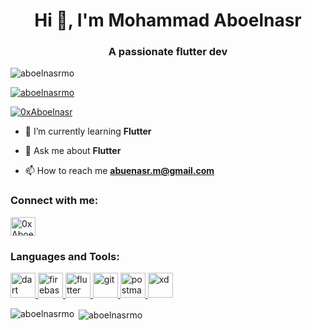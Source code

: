 <h1 align="center">Hi 👋, I'm Mohammad Aboelnasr</h1>
<h3 align="center">A passionate flutter dev</h3>

<p align="left"> <img src="https://komarev.com/ghpvc/?username=aboelnasrmo&label=Profile%20views&color=0e75b6&style=flat" alt="aboelnasrmo" /> </p>

<p align="left"> <a href="https://github.com/ryo-ma/github-profile-trophy"><img src="https://github-profile-trophy.vercel.app/?username=aboelnasrmo" alt="aboelnasrmo" /></a> </p>

<p align="left"> <a href="https://twitter.com/0xAboelnasr" target="blank"><img src="https://img.shields.io/twitter/follow/0xAboelnasr?logo=twitter&style=for-the-badge" alt="0xAboelnasr" /></a> </p>


- 🌱 I’m currently learning **Flutter**

- 💬 Ask me about **Flutter**

- 📫 How to reach me **abuenasr.m@gmail.com**

<h3 align="left">Connect with me:</h3>
<p align="left">
<a href="https://twitter.com/0xAboelnasr" target="blank"><img align="center" src="https://raw.githubusercontent.com/rahuldkjain/github-profile-readme-generator/master/src/images/icons/Social/twitter.svg" alt="0xAboelnasr" height="30" width="40" /></a>
</p>

<h3 align="left">Languages and Tools:</h3>
<p align="left"> <a href="https://dart.dev" target="_blank" rel="noreferrer"> <img src="https://www.vectorlogo.zone/logos/dartlang/dartlang-icon.svg" alt="dart" width="40" height="40"/> </a> <a href="https://firebase.google.com/" target="_blank" rel="noreferrer"> <img src="https://www.vectorlogo.zone/logos/firebase/firebase-icon.svg" alt="firebase" width="40" height="40"/> </a> <a href="https://flutter.dev" target="_blank" rel="noreferrer"> <img src="https://www.vectorlogo.zone/logos/flutterio/flutterio-icon.svg" alt="flutter" width="40" height="40"/> </a> <a href="https://git-scm.com/" target="_blank" rel="noreferrer"> <img src="https://www.vectorlogo.zone/logos/git-scm/git-scm-icon.svg" alt="git" width="40" height="40"/> </a> <a href="https://postman.com" target="_blank" rel="noreferrer"> <img src="https://www.vectorlogo.zone/logos/getpostman/getpostman-icon.svg" alt="postman" width="40" height="40"/> </a> <a href="https://www.adobe.com/products/xd.html" target="_blank" rel="noreferrer"> <img src="https://cdn.worldvectorlogo.com/logos/adobe-xd.svg" alt="xd" width="40" height="40"/> </a> </p>

<p><img align="left" src="https://github-readme-stats.vercel.app/api/top-langs?username=aboelnasrmo&show_icons=true&locale=en&layout=compact" alt="aboelnasrmo" /></p>

<p>&nbsp;<img align="center" src="https://github-readme-stats.vercel.app/api?username=aboelnasrmo&show_icons=true&locale=en" alt="aboelnasrmo" /></p>
